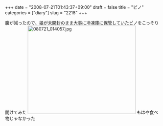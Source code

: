 +++
date = "2008-07-21T01:43:37+09:00"
draft = false
title = "ピノ"
categories = ["diary"]
slug = "2218"
+++

腹が減ったので、娘が未開封のまま大事に冷凍庫に保管していたピノをこっそり開けてみた
<img alt="080721_014057.jpg" class="pict" height="288" src="http://ieiriblog.img.jugem.jp/20080721_473044.jpg" width="352" />
もはや食べ物じゃなかった
